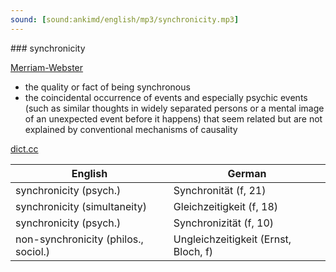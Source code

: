 ```yaml
---
sound: [sound:ankimd/english/mp3/synchronicity.mp3]
---
```


\### synchronicity

[Merriam-Webster](https://www.merriam-webster.com/dictionary/synchronicity)

- the quality or fact of being synchronous
- the coincidental occurrence of events and especially psychic events (such as similar thoughts in widely separated persons or a mental image of an unexpected event before it happens) that seem related but are not explained by conventional mechanisms of causality

[dict.cc](https://www.dict.cc/synchronicity)

| English        | German       |
| -------------- | ------------ |
| synchronicity (psych.) | Synchronität (f, 21) |
| synchronicity (simultaneity) | Gleichzeitigkeit (f, 18) |
| synchronicity (psych.) | Synchronizität (f, 10) |
| non-synchronicity (philos., sociol.) | Ungleichzeitigkeit (Ernst, Bloch, f) |
